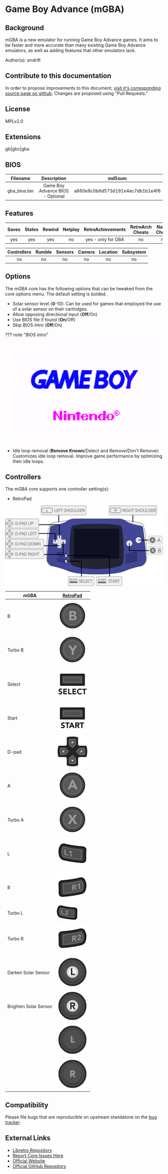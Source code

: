 # Game Boy Advance (mGBA)

## Background

mGBA is a new emulator for running Game Boy Advance games. It aims to be faster and more accurate than many existing Game Boy Advance emulators, as well as adding features that other emulators lack.

Author(s): endrift

## Contribute to this documentation

In order to propose improvements to this document, [visit it's corresponding source page on github](https://github.com/libretro/docs/tree/master/docs/library/mgba.md). Changes are proposed using "Pull Requests."

## License

MPLv2.0

## Extensions

gb|gbc|gba

## BIOS

|   Filename    |    Description       |              md5sum              |
|:-------------:|:--------------------:|:--------------------------------:|
|gba_bios.bin   |Game Boy Advance BIOS - Optional | a860e8c0b6d573d191e4ec7db1b1e4f6 |

## Features

| Saves | States      | Rewind | Netplay | RetroAchievements | RetroArch Cheats | Native Cheats |
|:-----:|:-----------:|:------:|:-------:|:-----------------:|:----------------:|:-------------:|
|  yes  |   yes       | yes    |  no     |     yes - only for GBA          |   no             | no            |

| Controllers     | Rumble | Sensors | Camera | Location | Subsystem     |
|:---------------:|:------:|:-------:|:------:|:--------:|:-------------:|
|       no        |  no    |   no    |  no    |   no     |      no       |

## Options

The mGBA core has the following options that can be tweaked from the core options menu. The default setting is bolded.

- Solar sensor level (**0**-10): Can be used for games that employed the use of a solar sensor on their cartridges.
- Allow opposing directional input (**Off**/On)
- Use BIOS file if found (**On**/Off)
- Skip BIOS intro (**Off**/On)

??? note "*BIOS intro*"
    ![use_bios_file_if_found_enabled](images\Cores\mgba\use_bios_file_if_found_enabled.png)

- Idle loop removal (**Remove Known**/Detect and Remove/Don't Remove): Customizes idle loop removal. Improve game performance by optimizing their idle loops.

## Controllers

The mGBA core supports one controller setting(s):

* RetroPad

![mgba_retropad](images/Controllers/mgba_retropad.png)

| mGBA                  | [RetroPad](RetroPad)                                           |
|-----------------------|----------------------------------------------------------------|
| B                     | ![RetroPad_B](images/RetroPad/Retro_B_Round.png)               |
| Turbo B               | ![RetroPad_Y](images/RetroPad/Retro_Y_Round.png)               |
| Select                | ![RetroPad_Select](images/RetroPad/Retro_Select.png)           |
| Start                 | ![RetroPad_Start](images/RetroPad/Retro_Start.png)             |
| D-pad                 | ![RetroPad_Dpad](images/RetroPad/Retro_Dpad.png)               |
| A                     | ![RetroPad_A](images/RetroPad/Retro_A_Round.png)               |
| Turbo A               | ![RetroPad_X](images/RetroPad/Retro_X_Round.png)               |
| L                     | ![RetroPad_L1](images/RetroPad/Retro_L1.png)                   |
| R                     | ![RetroPad_R1](images/RetroPad/Retro_R1.png)                   |
| Turbo L               | ![RetroPad_L2](images/RetroPad/Retro_L2_Temp.png)              |
| Turbo R               | ![RetroPad_R2](images/RetroPad/Retro_R2.png)                   |
| Darken Solar Sensor   | ![RetroPad_L3](images/RetroPad/Retro_L3.png)                   |
| Brighten Solar Sensor | ![RetroPad_R3](images/RetroPad/Retro_R3.png)                   |
|                       | ![RetroPad_Left_Stick](images/RetroPad/Retro_Left_Stick.png)   |
|                       | ![RetroPad_Right_Stick](images/RetroPad/Retro_Right_Stick.png) |

## Compatibility

Please file bugs that are reproducible on upstream standalone on the [bug tracker](https://endrift.com/mgba/bugs/).

## External Links

* [Libretro Repository](https://github.com/libretro/mgba)
* [Report Core Issues Here](https://github.com/libretro/libretro-meta/issues)
* [Official Website](https://mgba.io/)
* [Official GitHub Repository](https://github.com/mgba-emu/mgba)
